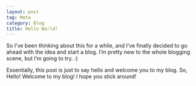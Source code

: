 ```yaml
---
layout: post
tag: Meta
category: Blog
title: Hello World!
---
```

So I’ve been thinking about this for a while, and I’ve finally decided to go ahead with the idea and start a blog. I’m pretty new to the whole blogging scene, but I’m going to try. :)

Essentially, this post is just to say hello and welcome you to my blog. So, Hello! Welcome to my blog! I hope you stick around!